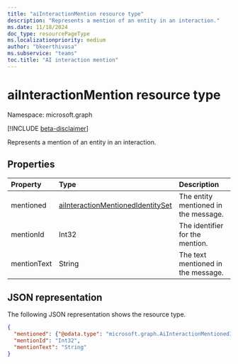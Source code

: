 ```yaml
---
title: "aiInteractionMention resource type"
description: "Represents a mention of an entity in an interaction."
ms.date: 11/18/2024
doc_type: resourcePageType
ms.localizationpriority: medium
author: "bkeerthivasa"
ms.subservice: "teams"
toc.title: "AI interaction mention"
---
```


# aiInteractionMention resource type

Namespace: microsoft.graph

[!INCLUDE [beta-disclaimer](../../includes/beta-disclaimer.md)]

Represents a mention of an entity in an interaction.

## Properties

| Property   | Type | Description |
|:---------------|:--------|:----------|
| mentioned | [aiInteractionMentionedIdentitySet](../resources/aiinteractionmentionedidentityset.md) | The entity mentioned in the message. |
| mentionId | Int32 | The identifier for the mention. |
| mentionText | String | The text mentioned in the message. |

## JSON representation

The following JSON representation shows the resource type.

<!--{
  "blockType": "resource",
  "optionalProperties": [],
  "keyProperty": "id",
  "baseType": "microsoft.graph.entity",
  "@odata.type": "microsoft.graph.aiInteractionMention"
}-->

```json
{
  "mentioned": {"@odata.type": "microsoft.graph.AiInteractionMentionedIdentitySet"},
  "mentionId": "Int32",
  "mentionText": "String"
}
```
